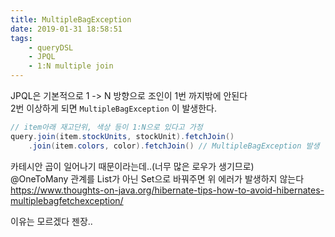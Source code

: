 ```yaml
---
title: MultipleBagException
date: 2019-01-31 18:58:51
tags:
    - queryDSL
    - JPQL
    - 1:N multiple join
---
```


JPQL은 기본적으로 1 -> N 방향으로 조인이 1번 까지밖에 안된다  
2번 이상하게 되면 `MultipleBagException` 이 발생한다.  

```java
// item아래 재고단위, 색상 등이 1:N으로 있다고 가정
query.join(item.stockUnits, stockUnit).fetchJoin()
    .join(item.colors, color).fetchJoin() // MultipleBagException 발생  
```

카테시안 곱이 일어나기 때문이라는데..(너무 많은 로우가 생기므로)  
@OneToMany 관계를 List가 아닌 Set으로 바꿔주면 위 에러가 발생하지 않는다  
<https://www.thoughts-on-java.org/hibernate-tips-how-to-avoid-hibernates-multiplebagfetchexception/>  

이유는 모르겠다 젠장..  

<!-- more -->